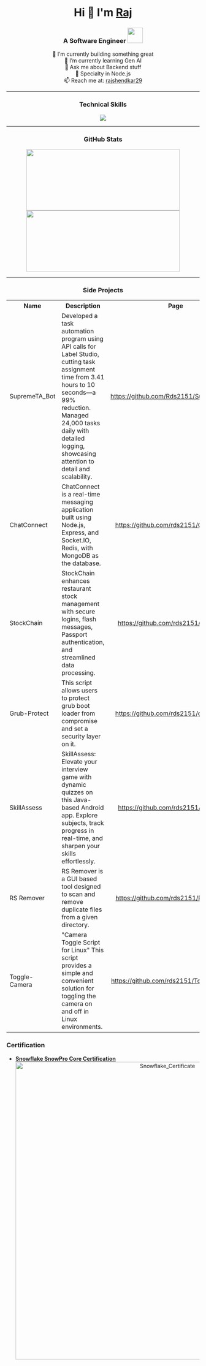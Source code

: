 <body>
  <div align="center">
    
# Hi 👋 I'm [Raj](https://www.linkedin.com/in/raj-shendkar) 

### A Software Engineer <img src="https://media.tenor.com/dqxmpGSfdv4AAAAj/akirambow-plump-little-chick.gif" width="40"/> 

🔭 I’m currently building something great<br>
🌱 I’m currently learning Gen AI<br>
💬 Ask me about Backend stuff<br>
🔧 Specialty in Node.js<br>
📫 Reach me at: [rajshendkar29](mailto:rajshendkar29@gmail.com)

----

### Technical Skills

  <p align="center">
    <img src="https://skillicons.dev/icons?i=linux,ubuntu,debian,kali,git,github,postman,vercel,netlify,aws,firebase,azure,bash,python,c,cs,cpp,java,js,mongo,mysql,postgres,redis,jenkins,docker,terraform,net,express,react,tensorflow,figma,eclipse,androidstudio,visualstudio,bun,bots,npm,regex,selenium,vite">
  </p>

---- 

### GitHub Stats

<span align="center">
<a href="http://www.github.com/rds2151">
<img src="https://github-readme-stats.vercel.app/api?username=rds2151&show_icons=true&hide=&count_private=true&title_color=3382ed&text_color=0f172a&icon_color=3382ed&bg_color=ffffff&hide_border=true&show_icons=true" width="400" height="160" />
<img src="https://github-readme-streak-stats.herokuapp.com/?user=rds2151&stroke=0f172a&background=ffffff&ring=3382ed&fire=3382ed&currStreakNum=0f172a&currStreakLabel=3382ed&sideNums=0f172a&sideLabels=0f172a&dates=0f172a&hide_border=true" width="400" height="160" /></a>
</span>

---- 

### Side Projects

<table>
    <tr align="center">
      <th>Name</th>
      <th>Description</th>
      <th>Page</th>
    </tr>
    <tr>
      <td>SupremeTA_Bot</td>
      <td>Developed a task automation program using API calls for Label Studio, cutting task assignment time from 3.41 hours to 10 seconds—a 99% reduction. Managed 24,000 tasks daily with detailed logging, showcasing attention to detail and scalability.</td>
      <td align="center"><a href="https://github.com/Rds2151/SupremeTA_Bot">https://github.com/Rds2151/SupremeTA_Bot</a></td>
    </tr>
  <tr>
      <td>ChatConnect</td>
      <td>ChatConnect is a real-time messaging application built using Node.js, Express, and Socket.IO, Redis, with MongoDB as the database.</td>
      <td align="center"><a href="https://github.com/rds2151/ChatConnect">https://github.com/rds2151/ChatConnect</a></td>
    </tr>  
    <tr>
      <td>StockChain</td>
      <td>StockChain enhances restaurant stock management with secure logins, flash messages, Passport authentication, and streamlined data processing.</td>
      <td align="center"><a href="https://github.com/rds2151/StockChain">https://github.com/rds2151/StockChain</a></td>
    </tr>
    <tr>
      <td>Grub-Protect</td>
      <td>This script allows users to protect grub boot loader from compromise and set a security layer on it.</td>
      <td align="center"><a href="https://github.com/rds2151/grub-protect">https://github.com/rds2151/grub-protect</a></td>
    </tr>
    <tr>
      <td>SkillAssess</td>
      <td>SkillAssess: Elevate your interview game with dynamic quizzes on this Java-based Android app. Explore subjects, track progress in real-time, and sharpen your skills effortlessly.</td>
      <td align="center"><a href="https://github.com/rds2151/SkillAssess">https://github.com/rds2151/SkillAssess</a></td>
    </tr>  
    <tr>
      <td>RS Remover</td>
      <td>RS Remover is a GUI based tool designed to scan and remove duplicate files from a given directory.</td>
      <td align="center"><a href="https://github.com/rds2151/RS-Remover">https://github.com/rds2151/RS-Remover</a></td>
    </tr>
    <tr>
      <td>Toggle-Camera</td>
      <td>"Camera Toggle Script for Linux" This script provides a simple and convenient solution for toggling the camera on and off in Linux environments.</td>
      <td align="center"><a href="https://github.com/rds2151/Toggle-Camera">https://github.com/rds2151/Toggle-Camera</a></td>
    </tr>
  </table>
  </div>
</body>

### Certification

- **[Snowflake SnowPro Core Certification](https://achieve.snowflake.com/7c10a70f-e1e0-495e-8f76-b9e65b2e2d6b)**
  <div align="center">
    <img src="https://github.com/user-attachments/assets/2ca570a6-3e2c-424c-b4fc-871844841cf7" alt="Snowflake_Certificate" width="777"/>
  </div>
  
  
